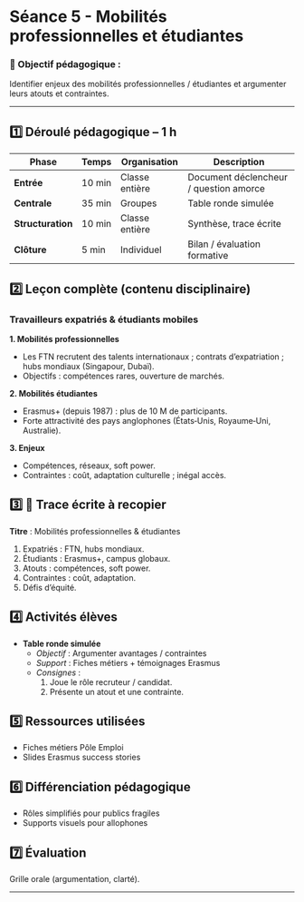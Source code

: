 # Séance 5 - Mobilités professionnelles et étudiantes

### 🎯 Objectif pédagogique :

Identifier enjeux des mobilités professionnelles / étudiantes et argumenter leurs atouts et contraintes.

---

## **1️⃣ Déroulé pédagogique – 1 h**
| Phase | Temps | Organisation | Description |
|-------|-------|--------------|-------------|
| **Entrée** | 10 min | Classe entière | Document déclencheur / question amorce |
| **Centrale** | 35 min | Groupes | Table ronde simulée |
| **Structuration** | 10 min | Classe entière | Synthèse, trace écrite |
| **Clôture** | 5 min | Individuel | Bilan / évaluation formative |

## **2️⃣ Leçon complète (contenu disciplinaire)**

### Travailleurs expatriés & étudiants mobiles

**1. Mobilités professionnelles**  
- Les FTN recrutent des talents internationaux ; contrats d’expatriation ; hubs mondiaux (Singapour, Dubaï).  
- Objectifs : compétences rares, ouverture de marchés.

**2. Mobilités étudiantes**  
- Erasmus+ (depuis 1987) : plus de 10 M de participants.  
- Forte attractivité des pays anglophones (États‑Unis, Royaume‑Uni, Australie).

**3. Enjeux**  
- Compétences, réseaux, soft power.  
- Contraintes : coût, adaptation culturelle ; inégal accès.

## **3️⃣ 📝 Trace écrite à recopier**

**Titre** : Mobilités professionnelles & étudiantes  

1. Expatriés : FTN, hubs mondiaux.  
2. Étudiants : Erasmus+, campus globaux.  
3. Atouts : compétences, soft power.  
4. Contraintes : coût, adaptation.  
5. Défis d’équité.

## **4️⃣ Activités élèves**

- **Table ronde simulée**
  - *Objectif* : Argumenter avantages / contraintes
  - *Support* : Fiches métiers + témoignages Erasmus
  - *Consignes* :
    1. Joue le rôle recruteur / candidat.
    2. Présente un atout et une contrainte.

## **5️⃣ Ressources utilisées**

- Fiches métiers Pôle Emploi
- Slides Erasmus success stories

## **6️⃣ Différenciation pédagogique**

- Rôles simplifiés pour publics fragiles
- Supports visuels pour allophones

## **7️⃣ Évaluation**

Grille orale (argumentation, clarté).

---
